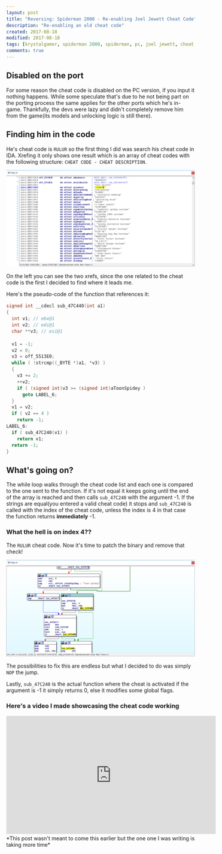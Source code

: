 ```yaml
---
layout: post
title: "Reversing: Spiderman 2000 - Re-enabling Joel Jewett Cheat Code"
description: "Re-enabling an old cheat code"
created: 2017-08-18
modified: 2017-08-18
tags: [krystalgamer, spiderman 2000, spiderman, pc, joel jewett, cheat code, enable, reversing]
comments: true
---
```


## Disabled on the port 


For some reason the cheat code is disabled on the PC version, if you input it nothing happens. While some speculate that's due to he not being part on the porting process the same applies for the other ports which he's in-game. Thankfully, the devs were lazy and didn't completely remove him from the game(its models and unlocking logic is still there).

## Finding him in the code 


He's cheat code is `RULUR` so the first thing I did was search his cheat code in IDA. Xrefing it only shows one result which is an array of cheat codes with the following structure: `CHEAT CODE - CHEAT DESCRIPTION`.

![Cheat Array](images/spidey/cheat_array.png)

On the left you can see the two xrefs, since the one related to the cheat code is the first I decided to find where it leads me.

Here's the pseudo-code of the function that references it:

```c
signed int __cdecl sub_47C440(int a1)
{
  int v1; // ebx@1
  int v2; // edi@1
  char **v3; // esi@1

  v1 = -1;
  v2 = 0;
  v3 = off_5513E0;
  while ( !strcmp((_BYTE *)a1, *v3) )
  {
    v3 += 2;
    ++v2;
    if ( (signed int)v3 >= (signed int)aToonSpidey )
      goto LABEL_6;
  }
  v1 = v2;
  if ( v2 == 4 )
    return -1;
LABEL_6:
  if ( sub_47C240(v1) )
    return v1;
  return -1;
}
```

## What's going on?


The while loop walks through the cheat code list and each one is compared to the one sent to the function. If it's not equal it keeps going until the end of the array is reached and then calls `sub_47C240` with the argument -1. If the strings are equal(you entered a valid cheat code) it stops and `sub_47C240` is called with the index of the cheat code, unless the index is 4 in that case the function returns **immediately** -1.

### What the hell is on index 4??


The `RULUR` cheat code. Now it's time to patch the binary and remove that check!

![Jump replace](images/spidey/jump_patch.png)

The possibilities to fix this are endless but what I decided to do was simply `NOP` the jump.

Lastly, `sub_47C240` is the actual function where the cheat is activated if the argument is -1 it simply returns 0, else it modifies some global flags.

### Here's a video I made showcasing the cheat code working


<iframe width="560" height="315" src="https://www.youtube.com/embed/H-bs5sTNDmc" frameborder="0" allowfullscreen></iframe>
*This post wasn't meant to come this earlier but the one one I was writing is taking more time*
